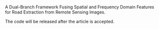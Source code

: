 A Dual-Branch Framework Fusing Spatial and Frequency Domain Features for Road Extraction from Remote Sensing Images.

The code will be released after the article is accepted.
